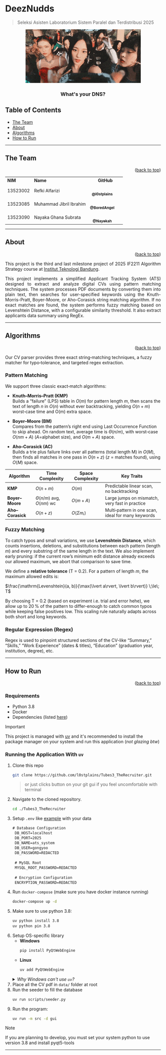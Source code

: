 # DeezNudds

> Seleksi Asisten Laboratorium Sistem Paralel dan Terdistribusi 2025
<p align="center">
    <img src="./etc/newjeans-eta.gif">
</p>
    <h3 align="center">What's your DNS?</h3>

## Table of Contents <a name="table-of-contents"></a>

- [The Team](#team)
- [About](#about)
- [Algorithms](#algorithms)
- [How to Run](#how-to-run)

---

## The Team <a name="team"></a>
<div align="right">(<a href="#table-of-contents">back to top</a>)</div> 

<table>
       <tr align="left">
         <td><b>NIM</b></td>
         <td><b>Name</b></td>
         <td align="center"><b>GitHub</b></td>
       </tr>
       <tr align="left">
         <td>13523002</td>
         <td>Refki Alfarizi</td>
         <td align="center" >
           <div style="margin-right: 20px;">
           <a href="https://github.com/l0stplains" ><img src="https://avatars.githubusercontent.com/u/78079998?v=4" width="48px;" alt=""/> <br/> <sub><b> @l0stplains </b></sub></a><br/>
           </div>
         </td>
       </tr>
       <tr align="left">
         <td>13523085</td>
         <td>Muhammad Jibril Ibrahim</td>
         <td align="center" >
           <div style="margin-right: 20px;">
           <a href="https://github.com/BoredAngel" ><img src="https://avatars.githubusercontent.com/u/168176400?v=4" width="48px;" alt=""/> <br/> <sub><b> @BoredAngel </b></sub></a><br/>
           </div>
         </td>
       </tr>
         <tr align="left">
         <td>13523090</td>
         <td>Nayaka Ghana Subrata</td>
         <td align="center" >
           <div style="margin-right: 20px;">
           <a href="https://github.com/Nayekah" ><img src="https://avatars.githubusercontent.com/u/138268904?v=4" width="48px;" alt=""/> <br/> <sub><b> @Nayekah </b></sub></a><br/>
           </div>
         </td>
       </tr>
</table>

---

## About <a name="about"></a>
<div align="right">(<a href="#table-of-contents">back to top</a>)</div>  

<p align="justify">This project is the third and last milestone project of 2025 IF2211 Algorithm Strategy course at <a href="https://itb.ac.id" target="_blank">Institut Teknologi Bandung</a>.</p>

<p align="justify">This project implements a simplified Applicant Tracking System (ATS) designed to extract and analyze digital CVs using pattern matching techniques. The system processes PDF documents by converting them into plain text, then searches for user-specified keywords using the Knuth-Morris-Pratt, Boyer-Moore, or Aho-Corasick string matching algorithm. If no exact matches are found, the system performs fuzzy matching based on Levenshtein Distance, with a configurable similarity threshold. It also extract applicants data summary using RegEx. </p>

---

## Algorithms <a name="algorithms"></a>
<div align="right">(<a href="#table-of-contents">back to top</a>)</div>

Our CV parser provides three exact string‑matching techniques, a fuzzy matcher for typo‑tolerance, and targeted regex extraction.

### Pattern Matching  
We support three classic exact‐match algorithms:

- **Knuth–Morris–Pratt (KMP)**  
  Builds a “failure” (LPS) table in $O(m)$ for pattern length *m*, then scans the text of length *n* in $O(n)$ without ever backtracking, yielding $O(n+m)$ worst‑case time and O(m) extra space.

- **Boyer–Moore (BM)**  
  Compares from the pattern’s right end using  Last Occurrence Function to skip ahead. On random text, average time is $Θ(n/m)$, with worst‑case $O(nm+A)$ ($A$=alphabet size), and $O(m + A)$ space.

- **Aho–Corasick (AC)**  
  Builds a trie plus failure links over all patterns (total length M) in $O(M)$, then finds all matches in one pass in $O(n + z)$ ($z$ = matches found), using $O(M)$ space.

| Algorithm        | Time Complexity      | Space Complexity  | Key Traits                                  |
| ---------------- | -------------------- | ----------------- | ------------------------------------------- |
| **KMP**          | $O(n+m)$             | $O(m)$              | Predictable linear scan, no backtracking    |
| **Boyer–Moore**  | $Θ(n/m)$ avg, $O(nm)$ wc | $O(m+A)$          | Large jumps on mismatch, very fast in practice |
| **Aho–Corasick** | $O(n + z)$             | $O(Σmᵢ)$            | Multi‑pattern in one scan, ideal for many keywords |

### Fuzzy Matching  
To catch typos and small variations, we use **Levenshtein Distance**, which counts insertions, deletions, and substitutions between each pattern (length *m*) and every substring of the same length in the text. We also implement early pruning: if the current row’s minimum edit distance already exceeds our allowed maximum, we abort that comparison to save time.

We define a **relative tolerance** \(T = 0.2\). For a pattern of length *m*, the maximum allowed edits is:


$\frac{\mathrm{Levenshtein}(a, b)}{\max(\lvert a\rvert, \lvert b\rvert)} \;\le\; T$

By choosing T = 0.2 (based on experiment i.e. trial and error hehe), we allow up to 20 % of the pattern to differ-enough to catch common typos while keeping false positives low. This scaling rule naturally adapts across both short and long keywords.

### Regular Expression (Regex)  
Regex is used to pinpoint structured sections of the CV-like “Summary,” “Skills,” “Work Experience” (dates & titles), “Education” (graduation year, institution, degree), etc.

--- 

## How to Run <a name="how-to-run"></a>

<div align="right">(<a href="#table-of-contents">back to top</a>)</div>  

### Requirements
- Python 3.8
- Docker
- Dependencies (listed [here](./pyproject.toml))

> [!IMPORTANT]
> This project is managed with [uv](https://github.com/astral-sh/uv) and it's recommended to install the package manager on your system and run this application (_not glazing btw_)

### Running the Application With `uv`
1. Clone this repo
   ```bash
   git clone https://github.com/l0stplains/Tubes3_TheRecruiter.git
   ```
   > or just clicks button on your git gui if you feel uncomfortable with terminal
2. Navigate to the cloned repository.
   ```bash
   cd ./Tubes3_TheRecruiter
   ```
3. Setup `.env` like [example](./.env.example) with your data
   ```dotenv
   # Database Configuration
    DB_HOST=localhost
    DB_PORT=2025
    DB_NAME=ats_system
    DB_USER=gongyoo
    DB_PASSWORD=REDACTED
    
    # MySQL Root
    MYSQL_ROOT_PASSWORD=REDACTED
    
    # Encryption Configuration
    ENCRYPTION_PASSWORD=REDACTED
   ```
4. Run `docker-compose` (make sure you have docker instance running)
   ```bash
   docker-compose up -d
   ```
5. Make sure to use python 3.8:
   ```bash
   uv python install 3.8
   uv python pin 3.8
   ```
6. Setup OS-specific library
    - **Windows**
      ```bash
      pip install PyQtWebEngine
      ```
    - **Linux**
      ```bash
      uv add PyQtWebEngine
      ```
    <details>
        <summary>
            <i>Why Windows can't use <code>uv</code>?</i>
        </summary>
        <br/>
        The short answer is that <b>it's not compatible</b>. <i>well at least for this project</i>
        <br/>
        <br/>
        Using <code>uv</code> means we need to use a specific version constraints of the library that <b>built for</b> the project python version (3.8). The problem is that PyQtWebEngine version for python 3.8 does not support windows. By using pip install directly it bypass the constraints and install it for the system or venv. 
    </details>
7. Place all the CV pdf in `data/` folder at root
8. Run the seeder to fill the database
   ```bash
   uv run scripts/seeder.py
   ```
9. Run the program:
   ```bash
   uv run -m src -d gui
   ```
> [!NOTE]
> If you are planning to develop, you must set your system python to use version 3.8 and install pyqt5-tools

---

